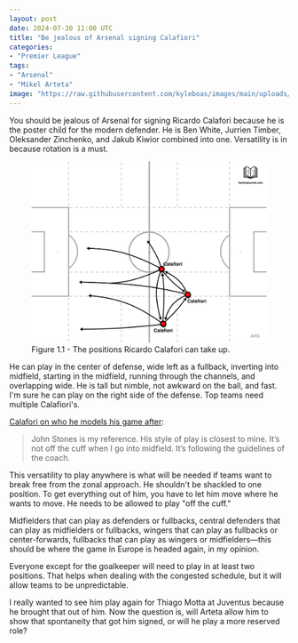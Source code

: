 ```yaml
---
layout: post
date: 2024-07-30 11:00 UTC
title: "Be jealous of Arsenal signing Calafiori"
categories:
- "Premier League"
tags:
- "Arsenal"
- "Mikel Arteta"
image: "https://raw.githubusercontent.com/kyleboas/images/main/uploads/2024/07/26/Image-26Jul2024_00:43:59.png"
---
```


You should be jealous of Arsenal for signing Ricardo Calafori because he is the poster child for the modern defender. He is Ben White, Jurrien Timber, Oleksander Zinchenko, and Jakub Kiwior combined into one. Versatility is in because rotation is a must.

<!---more--->

<figure>
    <img src="https://raw.githubusercontent.com/kyleboas/images/main/uploads/2024/07/26/Image-26Jul2024_00:43:49.png">
    <figcaption>Figure 1.1 - The positions Ricardo Calafori can take up.</figcaption>
</figure>

He can play in the center of defense, wide left as a fullback, inverting into midfield, starting in the midfield, running through the channels, and overlapping wide. He is tall but nimble, not awkward on the ball, and fast. I'm sure he can play on the right side of the defense. Top teams need multiple Calafiori's. 

[Calafori on who he models his game after](https://www.arsenal.com/news/15-facts-you-need-know-about-riccardo-calafiori):

> John Stones is my reference. His style of play is closest to mine. It’s not off the cuff when I go into midfield. It’s following the guidelines of the coach.

This versatility to play anywhere is what will be needed if teams want to break free from the zonal approach. He shouldn't be shackled to one position. To get everything out of him, you have to let him move where he wants to move. He needs to be allowed to play "off the cuff." 

Midfielders that can play as defenders or fullbacks, central defenders that can play as midfielders or fullbacks, wingers that can play as fullbacks or center-forwards, fullbacks that can play as wingers or midfielders—this should be where the game in Europe is headed again, in my opinion. 

Everyone except for the goalkeeper will need to play in at least two positions. That helps when dealing with the congested schedule, but it will allow teams to be unpredictable. 

I really wanted to see him play again for Thiago Motta at Juventus because he brought that out of him. Now the question is, will Arteta allow him to show that spontaneity that got him signed, or will he play a more reserved role?
